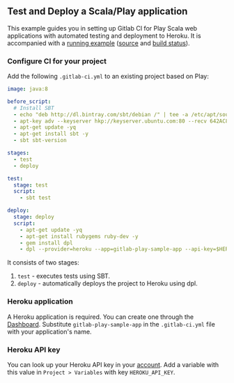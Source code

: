 ## Test and Deploy a Scala/Play application
This example guides you in setting up Gitlab CI for Play Scala web applications with automated testing and deployment to Heroku. It is accompanied with a [running example](https://gitlab-play-sample-app.herokuapp.com/) ([source](https://gitlab.com/jasperdenkers/play-scala-heroku-sample-app) and [build status](https://gitlab.com/jasperdenkers/play-scala-heroku-sample-app/builds)).

### Configure CI for your project
Add the following `.gitlab-ci.yml` to an existing project based on Play:

```yaml
image: java:8

before_script:
  # Install SBT
  - echo "deb http://dl.bintray.com/sbt/debian /" | tee -a /etc/apt/sources.list.d/sbt.list
  - apt-key adv --keyserver hkp://keyserver.ubuntu.com:80 --recv 642AC823
  - apt-get update -yq
  - apt-get install sbt -y
  - sbt sbt-version

stages:
  - test
  - deploy

test:
  stage: test
  script:
    - sbt test

deploy:
  stage: deploy
  script:
    - apt-get update -yq
    - apt-get install rubygems ruby-dev -y
    - gem install dpl
    - dpl --provider=heroku --app=gitlab-play-sample-app --api-key=$HEROKU_API_KEY
```

It consists of two stages:
1. `test` - executes tests using SBT.
2. `deploy` - automatically deploys the project to Heroku using dpl.

### Heroku application
A Heroku application is required. You can create one through the [Dashboard](https://dashboard.heroku.com/). Substitute `gitlab-play-sample-app` in the `.gitlab-ci.yml` file with your application's name.

### Heroku API key
You can look up your Heroku API key in your [account](https://dashboard.heroku.com/account). Add a variable with this value in `Project > Variables` with key `HEROKU_API_KEY`.
